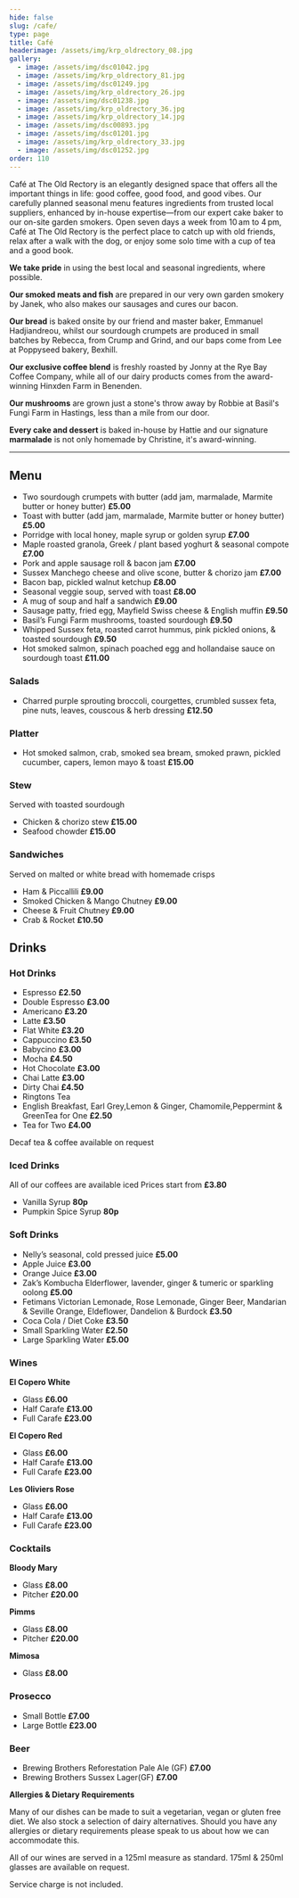 ```yaml
---
hide: false
slug: /cafe/
type: page
title: Café
headerimage: /assets/img/krp_oldrectory_08.jpg
gallery:
  - image: /assets/img/dsc01042.jpg
  - image: /assets/img/krp_oldrectory_81.jpg
  - image: /assets/img/dsc01249.jpg
  - image: /assets/img/krp_oldrectory_26.jpg
  - image: /assets/img/dsc01238.jpg
  - image: /assets/img/krp_oldrectory_36.jpg
  - image: /assets/img/krp_oldrectory_14.jpg
  - image: /assets/img/dsc00893.jpg
  - image: /assets/img/dsc01201.jpg
  - image: /assets/img/krp_oldrectory_33.jpg
  - image: /assets/img/dsc01252.jpg
order: 110
---
```

Café at The Old Rectory is an elegantly designed space that offers all the important things in life: good coffee, good food, and good vibes. Our carefully planned seasonal menu features ingredients from trusted local suppliers, enhanced by in-house expertise—from our expert cake baker to our on-site garden smokers. Open seven days a week from 10 am to 4 pm, Café at The Old Rectory is the perfect place to catch up with old friends, relax after a walk with the dog, or enjoy some solo time with a cup of tea and a good book.

**We take pride** in using the best local and seasonal ingredients, where possible.

**Our smoked meats and fish** are prepared in our very own garden smokery by Janek, who also makes our sausages and cures our bacon.

**Our bread** is baked onsite by our friend and master baker, Emmanuel Hadjiandreou, whilst our sourdough crumpets are produced in small batches by Rebecca, from Crump and Grind, and our baps come from Lee at Poppyseed bakery, Bexhill.

**Our exclusive coffee blend** is freshly roasted by Jonny at the Rye Bay Coffee Company, while all of our dairy products comes from the award-winning Hinxden Farm in Benenden.

**Our mushrooms** are grown just a stone's throw away by Robbie at Basil's Fungi Farm in Hastings, less than a mile from our door.

**Every cake and dessert** is baked in-house by Hattie and our signature **marmalade** is not only homemade by Christine, it's award-winning.

<hr/>

## Menu

<div class="menu">
<div class="menu-col">

* Two sourdough crumpets with butter (add jam, marmalade, Marmite butter or honey butter) **£5.00**
* Toast with butter (add jam, marmalade, Marmite butter  or honey butter) **£5.00**
* Porridge with local honey, maple syrup or golden syrup **£7.00**
* Maple roasted granola, Greek / plant based yoghurt & seasonal compote **£7.00**
* Pork and apple sausage roll & bacon jam **£7.00**
* Sussex Manchego cheese and olive scone, butter & chorizo jam **£7.00**
* Bacon bap, pickled walnut ketchup **£8.00**
* Seasonal veggie soup, served with toast **£8.00**
* A mug of soup and half a sandwich **£9.00**
* Sausage patty, fried egg, Mayfield Swiss cheese & English muffin **£9.50**
* Basil’s Fungi Farm mushrooms, toasted sourdough **£9.50**
* Whipped Sussex feta, roasted carrot hummus, pink pickled onions, & toasted sourdough **£9.50**
* Hot smoked salmon, spinach poached egg and hollandaise sauce on sourdough toast **£11.00**

</div>
<div class="menu-col">

### Salads

* Charred purple sprouting broccoli, courgettes, crumbled sussex feta, pine nuts, leaves, couscous & herb dressing **£12.50**

### Platter

* Hot smoked salmon, crab, smoked sea bream, smoked prawn, pickled cucumber, capers, lemon mayo & toast **£15.00**

### Stew

Served with toasted sourdough

* Chicken & chorizo stew **£15.00**
* Seafood chowder **£15.00**

### Sandwiches

Served on malted or white bread with homemade crisps 

* Ham & Piccallili **£9.00**
* Smoked Chicken & Mango Chutney **£9.00**
* Cheese & Fruit Chutney **£9.00**
* Crab & Rocket **£10.50**

</div>
</div>

## Drinks

<div class="menu">

### Hot Drinks

* Espresso **£2.50**
* Double Espresso **£3.00**
* Americano **£3.20**
* Latte **£3.50**
* Flat White **£3.20**
* Cappuccino **£3.50**
* Babycino **£3.00**
* Mocha **£4.50**
* Hot Chocolate **£3.00**
* Chai Latte **£3.00**
* Dirty Chai **£4.50**
* Ringtons Tea
* English Breakfast, Earl Grey,Lemon & Ginger, Chamomile,Peppermint & GreenTea for One **£2.50**
* Tea for Two **£4.00**

Decaf tea & coffee available on request

### Iced Drinks 

All of our coffees are available iced Prices start from **£3.80**

* Vanilla Syrup **80p**
* Pumpkin Spice Syrup **80p**

### Soft Drinks

* Nelly’s seasonal, cold pressed juice **£5.00**
* Apple Juice **£3.00**
* Orange Juice **£3.00**
* Zak’s Kombucha 
  Elderflower, lavender, ginger & tumeric or sparkling oolong **£5.00**
* Fetimans
  Victorian Lemonade, Rose Lemonade, Ginger Beer, Mandarian & Seville Orange, Eldeflower, Dandelion & Burdock  **£3.50**
* Coca Cola / Diet Coke **£3.50**
* Small Sparkling Water **£2.50**
* Large Sparkling Water **£5.00**

### Wines

**El Copero White**

* Glass **£6.00**
* Half Carafe **£13.00**
* Full Carafe **£23.00**

**El Copero Red**

* Glass **£6.00**
* Half Carafe **£13.00**
* Full Carafe **£23.00**

**Les Oliviers Rose**

* Glass **£6.00**
* Half Carafe **£13.00**
* Full Carafe **£23.00**

### Cocktails

**Bloody Mary**

* Glass **£8.00**
* Pitcher **£20.00**

**Pimms**

* Glass **£8.00**
* Pitcher **£20.00**

**Mimosa**

* Glass **£8.00**

### Prosecco

* Small Bottle **£7.00**
* Large Bottle **£23.00**

### Beer

* Brewing Brothers Reforestation Pale Ale (GF) **£7.00**
* Brewing Brothers Sussex Lager(GF) **£7.00**

</div>

<div class="menu-text">

**Allergies & Dietary Requirements**

Many of our dishes can be made to suit a vegetarian, vegan or gluten free diet. We also stock a selection of dairy alternatives. Should you have any allergies or dietary requirements please speak to us about how we can accommodate this.

All of our wines are served in a 125ml measure as standard. 175ml & 250ml glasses are available on request. 

Service charge is not included.

</div>

